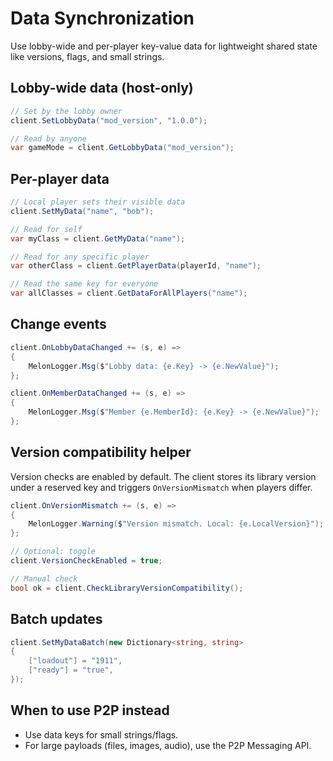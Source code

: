 # Data Synchronization

Use lobby-wide and per-player key-value data for lightweight shared state like versions, flags, and small strings.

## Lobby-wide data (host-only)

```csharp
// Set by the lobby owner
client.SetLobbyData("mod_version", "1.0.0");

// Read by anyone
var gameMode = client.GetLobbyData("mod_version");
```

## Per-player data

```csharp
// Local player sets their visible data
client.SetMyData("name", "bob");

// Read for self
var myClass = client.GetMyData("name");

// Read for any specific player
var otherClass = client.GetPlayerData(playerId, "name");

// Read the same key for everyone
var allClasses = client.GetDataForAllPlayers("name");
```

## Change events

```csharp
client.OnLobbyDataChanged += (s, e) =>
{
    MelonLogger.Msg($"Lobby data: {e.Key} -> {e.NewValue}");
};

client.OnMemberDataChanged += (s, e) =>
{
    MelonLogger.Msg($"Member {e.MemberId}: {e.Key} -> {e.NewValue}");
};
```

## Version compatibility helper

Version checks are enabled by default. The client stores its library version under a reserved key and triggers `OnVersionMismatch` when players differ.

```csharp
client.OnVersionMismatch += (s, e) =>
{
    MelonLogger.Warning($"Version mismatch. Local: {e.LocalVersion}");
};

// Optional: toggle
client.VersionCheckEnabled = true;

// Manual check
bool ok = client.CheckLibraryVersionCompatibility();
```

## Batch updates

```csharp
client.SetMyDataBatch(new Dictionary<string, string>
{
    ["loadout"] = "1911",
    ["ready"] = "true",
});
```

## When to use P2P instead

- Use data keys for small strings/flags.
- For large payloads (files, images, audio), use the P2P Messaging API.
